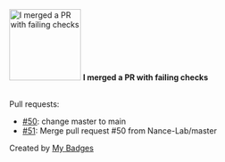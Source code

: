<img src="https://github.com/my-badges/my-badges/blob/master/src/all-badges/this-is-fine/this-is-fine.png?raw=true" alt="I merged a PR with failing checks" title="I merged a PR with failing checks" width="128">
<strong>I merged a PR with failing checks</strong>
<br><br>

Pull requests:

- <a href="https://github.com/Nance-Lab/diff_classifier/pull/50">#50</a>: change master to main
- <a href="https://github.com/Nance-Lab/diff_classifier/pull/51">#51</a>: Merge pull request #50 from Nance-Lab/master


Created by <a href="https://github.com/my-badges/my-badges">My Badges</a>
